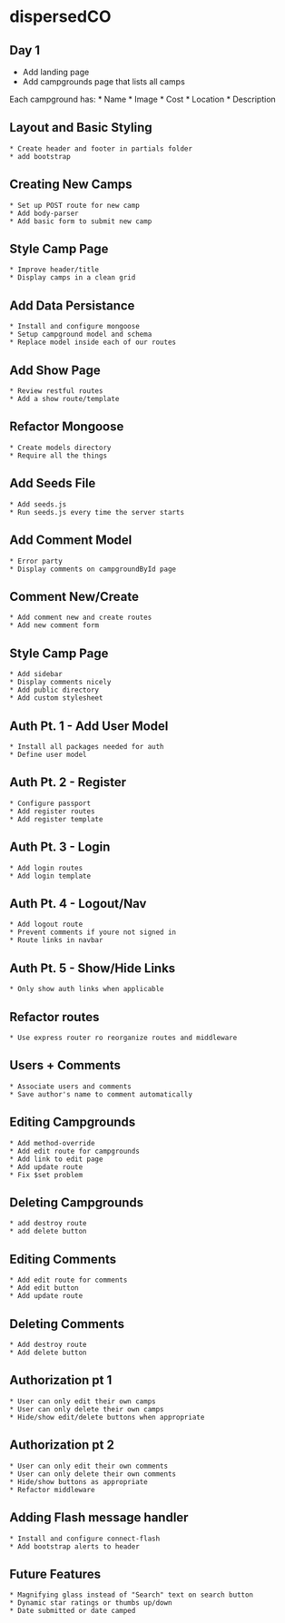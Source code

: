 # dispersedCO

## Day 1
* Add landing page
* Add campgrounds page that lists all camps

Each campground has:
    * Name
    * Image
    * Cost
    * Location
    * Description

## Layout and Basic Styling
    * Create header and footer in partials folder
    * add bootstrap

## Creating New Camps
    * Set up POST route for new camp
    * Add body-parser
    * Add basic form to submit new camp

## Style Camp Page
    * Improve header/title
    * Display camps in a clean grid

## Add Data Persistance
    * Install and configure mongoose
    * Setup campground model and schema
    * Replace model inside each of our routes

## Add Show Page
    * Review restful routes
    * Add a show route/template

## Refactor Mongoose
    * Create models directory
    * Require all the things

## Add Seeds File
    * Add seeds.js
    * Run seeds.js every time the server starts

## Add Comment Model
    * Error party
    * Display comments on campgroundById page

## Comment New/Create
    * Add comment new and create routes
    * Add new comment form

## Style Camp Page
    * Add sidebar
    * Display comments nicely
    * Add public directory
    * Add custom stylesheet

## Auth Pt. 1 - Add User Model
    * Install all packages needed for auth
    * Define user model

## Auth Pt. 2 - Register
    * Configure passport
    * Add register routes
    * Add register template

## Auth Pt. 3 - Login
    * Add login routes
    * Add login template

## Auth Pt. 4 - Logout/Nav
    * Add logout route
    * Prevent comments if youre not signed in
    * Route links in navbar

## Auth Pt. 5 - Show/Hide Links
    * Only show auth links when applicable

## Refactor routes
    * Use express router ro reorganize routes and middleware

## Users + Comments
    * Associate users and comments
    * Save author's name to comment automatically    

## Editing Campgrounds
    * Add method-override
    * Add edit route for campgrounds
    * Add link to edit page
    * Add update route
    * Fix $set problem

## Deleting Campgrounds
    * add destroy route
    * add delete button

## Editing Comments
    * Add edit route for comments
    * Add edit button
    * Add update route

## Deleting Comments
    * Add destroy route
    * Add delete button

## Authorization pt 1
    * User can only edit their own camps
    * User can only delete their own camps
    * Hide/show edit/delete buttons when appropriate

## Authorization pt 2
    * User can only edit their own comments
    * User can only delete their own comments
    * Hide/show buttons as appropriate
    * Refactor middleware

## Adding Flash message handler
    * Install and configure connect-flash
    * Add bootstrap alerts to header





## Future Features
    * Magnifying glass instead of "Search" text on search button
    * Dynamic star ratings or thumbs up/down
    * Date submitted or date camped